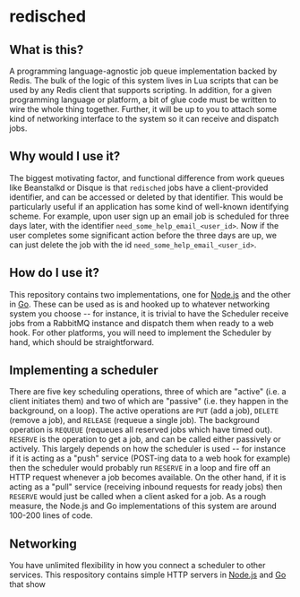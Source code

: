 # redisched

## What is this?
A programming language-agnostic job queue implementation backed by Redis. The bulk of the logic of this system lives in Lua scripts that can be used by any Redis client that supports scripting. In addition, for a given programming language or platform, a bit of glue code must be written to wire the whole thing together. Further, it will be up to you to attach some kind of networking interface to the system so it can receive and dispatch jobs.

## Why would I use it?
The biggest motivating factor, and functional difference from work queues like Beanstalkd or Disque is that `redisched` jobs have a client-provided identifier, and can be accessed or deleted by that identifier. This would be particularly useful if an application has some kind of well-known identifying scheme. For example, upon user sign up an email job is scheduled for three days later, with the identifier `need_some_help_email_<user_id>`. Now if the user completes some significant action before the three days are up, we can just delete the job with the id `need_some_help_email_<user_id>`.

## How do I use it?
This repository contains two implementations, one for [Node.js]() and the other in [Go](). These can be used as is and hooked up to whatever networking system you choose -- for instance, it is trivial to have the Scheduler receive jobs from a RabbitMQ instance and dispatch them when ready to a web hook. For other platforms, you will need to implement the Scheduler by hand, which should be straightforward.

## Implementing a scheduler
There are five key scheduling operations, three of which are "active" (i.e. a client initiates them) and two of which are "passive" (i.e. they happen in the background, on a loop). The active operations are `PUT` (add a job), `DELETE` (remove a job), and `RELEASE` (requeue a single job). The background operation is `REQUEUE` (requeues all reserved jobs which have timed out). `RESERVE` is the operation to get a job, and can be called either passively or actively. This largely depends on how the scheduler is used -- for instance if it is acting as a "push" service (POST-ing data to a web hook for example) then the scheduler would probably run `RESERVE` in a loop and fire off an HTTP request whenever a job becomes available. On the other hand, if it is acting as a "pull" service (receiving inbound requests for ready jobs) then `RESERVE` would just be called when a client asked for a job. As a rough measure, the Node.js and Go implementations of this system are around 100-200 lines of code.

## Networking
You have unlimited flexibility in how you connect a scheduler to other services. This respository contains simple HTTP servers in [Node.js]() and [Go]() that show 
